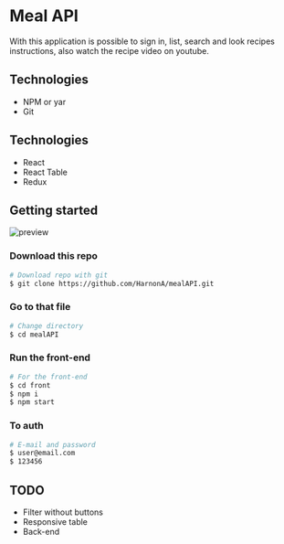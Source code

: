 # Meal API
With this application is possible to sign in, list, search and look recipes instructions, also watch the recipe video on youtube.

## Technologies	
* NPM or yar
* Git
## Technologies	
* React
* React Table	
* Redux	

## Getting started</h1>	
<img src="https://firebasestorage.googleapis.com/v0/b/image-983ee.appspot.com/o/preview.png?alt=media" alt="preview" />	

### Download this repo
```bash
# Download repo with git
$ git clone https://github.com/HarnonA/mealAPI.git
```

### Go to that file
```bash
# Change directory
$ cd mealAPI
```

### Run the front-end
```bash
# For the front-end
$ cd front
$ npm i
$ npm start
```

### To auth
```bash
# E-mail and password
$ user@email.com
$ 123456
```

## TODO	
* Filter without buttons
* Responsive table
* Back-end
